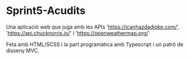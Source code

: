 # Sprint5-Acudits
Una aplicació web que juga amb les APIs 'https://icanhazdadjoke.com/', 'https://api.chucknorris.io/' i 'https://openweathermap.org/'

Feta amb HTML/SCSS i la part programàtica amb Typescript i un patró de disseny MVC.
